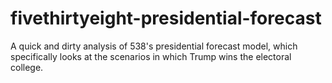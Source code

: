 # fivethirtyeight-presidential-forecast
A quick and dirty analysis of 538's presidential forecast model, which specifically looks at the scenarios in which Trump wins the electoral college.
